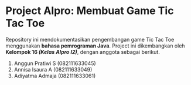 # Project Alpro: Membuat Game Tic Tac Toe

Repository ini mendokumentasikan pengembangan game Tic Tac Toe menggunakan **bahasa pemrograman Java**. Project ini dikembangkan oleh **Kelompok 16 _(Kelas Alpro I2)_**, dengan anggota sebagai berikut.
1. Anggun Pratiwi S (082111633045)
2. Annisa Isaura A (082111633049)
3. Adiyatma Admaja (082111633061)
